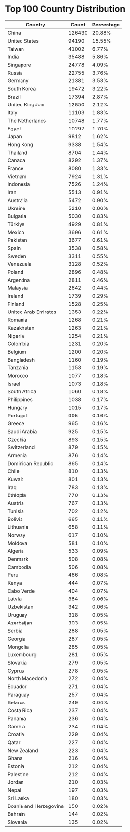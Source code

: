 # Top 100 Country Distribution
| Country | Count | Percentage |
|----|----|----|
| China | 126430 | 20.88% |
| United States | 94190 | 15.55% |
| Taiwan | 41002 | 6.77% |
| India | 35488 | 5.86% |
| Singapore | 24778 | 4.09% |
| Russia | 22755 | 3.76% |
| Germany | 21381 | 3.53% |
| South Korea | 19472 | 3.22% |
| Brazil | 17394 | 2.87% |
| United Kingdom | 12850 | 2.12% |
| Italy | 11103 | 1.83% |
| The Netherlands | 10748 | 1.77% |
| Egypt | 10297 | 1.70% |
| Japan | 9812 | 1.62% |
| Hong Kong | 9338 | 1.54% |
| Thailand | 8704 | 1.44% |
| Canada | 8292 | 1.37% |
| France | 8080 | 1.33% |
| Vietnam | 7924 | 1.31% |
| Indonesia | 7526 | 1.24% |
| Iran | 5513 | 0.91% |
| Australia | 5472 | 0.90% |
| Ukraine | 5210 | 0.86% |
| Bulgaria | 5030 | 0.83% |
| Türkiye | 4929 | 0.81% |
| Mexico | 3696 | 0.61% |
| Pakistan | 3677 | 0.61% |
| Spain | 3538 | 0.58% |
| Sweden | 3311 | 0.55% |
| Venezuela | 3128 | 0.52% |
| Poland | 2896 | 0.48% |
| Argentina | 2811 | 0.46% |
| Malaysia | 2642 | 0.44% |
| Ireland | 1739 | 0.29% |
| Finland | 1528 | 0.25% |
| United Arab Emirates | 1353 | 0.22% |
| Romania | 1268 | 0.21% |
| Kazakhstan | 1263 | 0.21% |
| Nigeria | 1254 | 0.21% |
| Colombia | 1231 | 0.20% |
| Belgium | 1200 | 0.20% |
| Bangladesh | 1160 | 0.19% |
| Tanzania | 1153 | 0.19% |
| Morocco | 1077 | 0.18% |
| Israel | 1073 | 0.18% |
| South Africa | 1060 | 0.18% |
| Philippines | 1038 | 0.17% |
| Hungary | 1015 | 0.17% |
| Portugal | 995 | 0.16% |
| Greece | 965 | 0.16% |
| Saudi Arabia | 925 | 0.15% |
| Czechia | 893 | 0.15% |
| Switzerland | 879 | 0.15% |
| Armenia | 876 | 0.14% |
| Dominican Republic | 865 | 0.14% |
| Chile | 810 | 0.13% |
| Kuwait | 801 | 0.13% |
| Iraq | 783 | 0.13% |
| Ethiopia | 770 | 0.13% |
| Austria | 767 | 0.13% |
| Tunisia | 702 | 0.12% |
| Bolivia | 665 | 0.11% |
| Lithuania | 658 | 0.11% |
| Norway | 617 | 0.10% |
| Moldova | 581 | 0.10% |
| Algeria | 533 | 0.09% |
| Denmark | 508 | 0.08% |
| Cambodia | 506 | 0.08% |
| Peru | 466 | 0.08% |
| Kenya | 444 | 0.07% |
| Cabo Verde | 404 | 0.07% |
| Latvia | 384 | 0.06% |
| Uzbekistan | 342 | 0.06% |
| Uruguay | 318 | 0.05% |
| Azerbaijan | 303 | 0.05% |
| Serbia | 288 | 0.05% |
| Georgia | 287 | 0.05% |
| Mongolia | 285 | 0.05% |
| Luxembourg | 281 | 0.05% |
| Slovakia | 279 | 0.05% |
| Cyprus | 278 | 0.05% |
| North Macedonia | 272 | 0.04% |
| Ecuador | 271 | 0.04% |
| Paraguay | 257 | 0.04% |
| Belarus | 249 | 0.04% |
| Costa Rica | 237 | 0.04% |
| Panama | 236 | 0.04% |
| Gambia | 234 | 0.04% |
| Croatia | 229 | 0.04% |
| Qatar | 227 | 0.04% |
| New Zealand | 223 | 0.04% |
| Ghana | 216 | 0.04% |
| Estonia | 212 | 0.04% |
| Palestine | 212 | 0.04% |
| Jordan | 210 | 0.03% |
| Nepal | 197 | 0.03% |
| Sri Lanka | 180 | 0.03% |
| Bosnia and Herzegovina | 150 | 0.02% |
| Bahrain | 144 | 0.02% |
| Slovenia | 135 | 0.02% |
